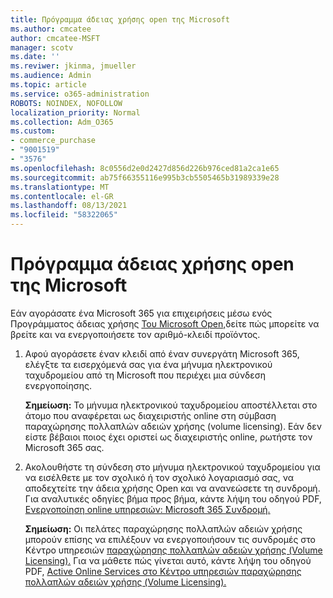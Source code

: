 ```yaml
---
title: Πρόγραμμα άδειας χρήσης open της Microsoft
ms.author: cmcatee
author: cmcatee-MSFT
manager: scotv
ms.date: ''
ms.reviwer: jkinma, jmueller
ms.audience: Admin
ms.topic: article
ms.service: o365-administration
ROBOTS: NOINDEX, NOFOLLOW
localization_priority: Normal
ms.collection: Adm_O365
ms.custom:
- commerce_purchase
- "9001519"
- "3576"
ms.openlocfilehash: 8c0556d2e0d2427d856d226b976ced81a2ca1e65
ms.sourcegitcommit: ab75f66355116e995b3cb5505465b31989339e28
ms.translationtype: MT
ms.contentlocale: el-GR
ms.lasthandoff: 08/13/2021
ms.locfileid: "58322065"
---
```

# <a name="microsoft-open-license-program"></a>Πρόγραμμα άδειας χρήσης open της Microsoft

Εάν αγοράσατε ένα Microsoft 365 για επιχειρήσεις μέσω ενός Προγράμματος άδειας χρήσης [Του Microsoft Open,](https://go.microsoft.com/fwlink/p/?LinkID=613298)δείτε πώς μπορείτε να βρείτε και να ενεργοποιήσετε τον αριθμό-κλειδί προϊόντος.

1. Αφού αγοράσετε έναν κλειδί από έναν συνεργάτη Microsoft 365, ελέγξτε τα εισερχόμενά σας για ένα μήνυμα ηλεκτρονικού ταχυδρομείου από τη Microsoft που περιέχει μια σύνδεση ενεργοποίησης.

    **Σημείωση:** Το μήνυμα ηλεκτρονικού ταχυδρομείου αποστέλλεται στο άτομο που αναφέρεται ως διαχειριστής online στη σύμβαση παραχώρησης πολλαπλών αδειών χρήσης (volume licensing). Εάν δεν είστε βέβαιοι ποιος έχει οριστεί ως διαχειριστής online, ρωτήστε τον Microsoft 365 σας.
1. Ακολουθήστε τη σύνδεση στο μήνυμα ηλεκτρονικού ταχυδρομείου για να εισέλθετε με τον σχολικό ή τον σχολικό λογαριασμό σας, να αποδεχτείτε την άδεια χρήσης Open και να ανανεώσετε τη συνδρομή. Για αναλυτικές οδηγίες βήμα προς βήμα, κάντε λήψη του οδηγού PDF, [Ενεργοποίηση online υπηρεσιών: Microsoft 365 Συνδρομή.](https://go.microsoft.com/fwlink/p/?LinkId=618100)

    **Σημείωση:** Οι πελάτες παραχώρησης πολλαπλών αδειών χρήσης μπορούν επίσης να επιλέξουν να ενεργοποιήσουν τις συνδρομές στο Κέντρο υπηρεσιών [παραχώρησης πολλαπλών αδειών χρήσης (Volume Licensing).](https://go.microsoft.com/fwlink/p/?LinkID=282016) Για να μάθετε πώς γίνεται αυτό, κάντε λήψη του οδηγού PDF, [Active Online Services στο Κέντρο υπηρεσιών παραχώρησης πολλαπλών αδειών χρήσης (Volume Licensing).](https://go.microsoft.com/fwlink/p/?LinkId=618096)